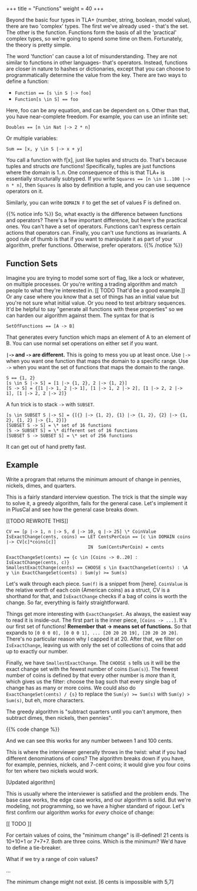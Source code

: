 +++
title = "Functions"
weight = 40
+++

Beyond the basic four types in TLA+ (number, string, boolean, model value), there are two 'complex' types. The first we've already used - that's the set. The other is the function. Functions form the basis of all the 'practical' complex types, so we're going to spend some time on them. Fortunately, the theory is pretty simple.

The word 'function' can cause a lot of misunderstanding. They are not similar to functions in other languages- that's operators. Instead, functions are closer in nature to hashes or dictionaries, except that you can choose to programmatically determine the value from the key. There are two ways to define a function:

* `Function == [s \in S |-> foo]`
* `Function[s \in S] == foo`

Here, foo can be any equation, and can be dependent on s. Other than that, you have near-complete freedom. For example, you can use an infinite set:

`Doubles == [n \in Nat |-> 2 * n]`

Or multiple variables:

`Sum == [x, y \in S |-> x + y]`

You call a function with f[x], just like tuples and structs do. That's because tuples and structs _are_ functions! Specifically, tuples are just functions where the domain is 1..n. One consequence of this is that TLA+ is essentially structurally subtyped. If you write `Squares == [n \in 1..100 |-> n * n]`, then `Squares` is also by definition a tuple, and you can use sequence operators on it.

Similarly, you can write `DOMAIN F` to get the set of values F is defined on.

{{% notice info %}}
So, what exactly is the difference between functions and operators? There's a few important difference, but here's the practical ones. You can't have a set of operators. Functions can't express certain actions that operators can. Finally, you can't use functions as invariants. A good rule of thumb is that if you want to manipulate it as part of your algorithm, prefer functions. Otherwise, prefer operators.
{{% /notice %}}

## Function Sets

Imagine you are trying to model some sort of flag, like a lock or whatever, on multiple processes. Or you're writing a trading algorithm and match people to what they're interested in. [[ TODO That'd be a good example.]] Or any case where you know that a set of things has an initial value but you're not sure what initial value. Or you need to test arbitrary sequences. It'd be helpful to say "generate all functions with these properties" so we can harden our algorithm against them. The syntax for that is

`SetOfFunctions == [A -> B]`

That generates every function which maps an element of A to an element of B. You can use normal set operations on either set if you want.

**`|->` and `->` are different.** This is going to mess you up at least once. Use `|->` when you want one function that maps the domain to a specific range. Use `->` when you want the set of functions that maps the domain to the range. 

```
S == {1, 2}
[s \in S |-> S] = [1 |-> {1, 2}, 2 |-> {1, 2}]
[S -> S] = {[1 |-> 1, 2 |-> 1], [1 |-> 1, 2 |-> 2], [1 |-> 2, 2 |-> 1], [1 |-> 2, 2 |-> 2]} 
```

A fun trick is to stack `->` with `SUBSET`.

```
[s \in SUBSET S |-> S] = {[{} |-> {1, 2}, {1} |-> {1, 2}, {2} |-> {1, 2}, {1, 2} |-> {1, 2}]}
[SUBSET S -> S] = \* set of 16 functions
[S -> SUBSET S] = \* different set of 16 functions
[SUBSET S -> SUBSET S] = \* set of 256 functions
```

It can get out of hand pretty fast.

## Example

Write a program that returns the minimum amount of change in pennies, nickels, dimes, and quarters.

This is a fairly standard interview question. The trick is that the simple way to solve it, a greedy algorithm, fails for the general case. Let's implement it in PlusCal and see how the general case breaks down.

[[TODO REWROTE THIS]]

``` tla
CV == [p |-> 1, n |-> 5, d |-> 10, q |-> 25] \* CoinValue
IsExactChange(cents, coins) == LET CentsPerCoin == [c \in DOMAIN coins |-> CV[c]*coins[c]]
                               IN  Sum(CentsPerCoin) = cents

ExactChangeSet(cents) == {c \in [Coins -> 0..20] : IsExactChange(cents, c)}
SmallestExactChange(cents) == CHOOSE s \in ExactChangeSet(cents) : \A y \in ExactChangeSet(cents) : Sum(y) >= Sum(s)
```

Let's walk through each piece. `Sum(f)` is a snippet from [here]. `CoinValue` is the relative worth of each coin (American coins) as a struct, CV is a shorthand for that, and `IsExactChange` checks if a bag of coins is worth the change. So far, everything is fairly straightforward.

Things get more interesting with `ExactChangeSet`. As always, the easiest way to read it is inside-out. The first part is the inner piece, `[Coins -> ...]`. It's our first set of functions! __Remember that -> means set of functions.__ So that expands to `[0 0 0 0], [0 0 0 1], ... [20 20 20 19], [20 20 20 20]`. There's no particular reason why I capped it at 20. After that, we filter on `IsExactChange`, leaving us with only the set of collections of coins that add up to exactly our number.

Finally, we have `SmallestExactChange`. The `CHOOSE s` tells us it will be the exact change set with the fewest number of coins (`Sum(s)`). The fewest number of coins is defined by that every other number is _more_ than it, which gives us the filter: choose the bag such that every single bag of change has as many or more coins. We could also do `ExactChangeSet(cents) / {s}` to replace the `Sum(y) >= Sum(s)` with `Sum(y) > Sum(s)`, but eh, more characters.

The greedy algorithm is "subtract quarters until you can't anymore, then subtract dimes, then nickels, then pennies".

{{% code change %}}

And we can see this works for any number between 1 and 100 cents.

This is where the interviewer generally throws in the twist: what if you had different denominations of coins? The algorithm breaks down if you have, for example, pennies, nickels, and 7-cent coins; it would give you four coins for ten where two nickels would work.

[Updated algorithm]

This is usually where the interviewer is satisfied and the problem ends. The base case works, the edge case works, and our algorithm is solid. But we're modeling, not programming, so we have a higher standard of rigour. Let's first confirm our algorithm works for _every_ choice of change:

[[ TODO ]]

For certain values of coins, the "minimum change" is ill-defined! 21 cents is 10+10+1 or 7+7+7. Both are three coins. Which is the minimum? We'd have to define a tie-breaker. 

What if we try a range of coin values?

...

The minimum change might not exist. [6 cents is impossible with 5,7]
